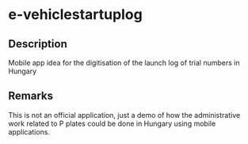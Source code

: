 # e-vehiclestartuplog

## Description

Mobile app idea for the digitisation of the launch log of trial numbers in Hungary

## Remarks

This is not an official application, just a demo of how the administrative work related to P plates could be done in Hungary using mobile applications.
